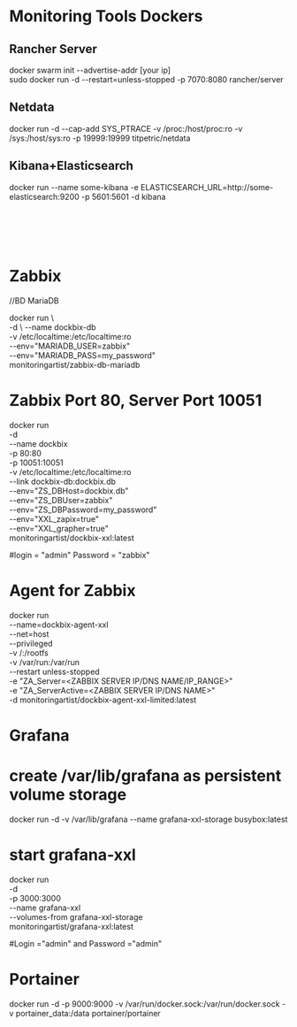 # Monitoring Tools Dockers 


## Rancher Server <br> 
docker swarm init --advertise-addr [your ip]  <br>
sudo docker run -d --restart=unless-stopped -p 7070:8080 rancher/server

## Netdata <br>
docker run -d --cap-add SYS_PTRACE -v /proc:/host/proc:ro -v /sys:/host/sys:ro -p 19999:19999 titpetric/netdata 

## Kibana+Elasticsearch <br>
docker run --name some-kibana -e ELASTICSEARCH_URL=http://some-elasticsearch:9200 -p 5601:5601 -d kibana  <br>


<br><br>
-----
# Zabbix 
//BD MariaDB 

docker run \ <br>
   -d \ 
   --name dockbix-db \
   -v /etc/localtime:/etc/localtime:ro \
   --env="MARIADB_USER=zabbix" \
   --env="MARIADB_PASS=my_password" \
   monitoringartist/zabbix-db-mariadb

# Zabbix Port 80, Server Port 10051
docker run \
   -d \
   --name dockbix \
   -p 80:80 \
   -p 10051:10051 \
   -v /etc/localtime:/etc/localtime:ro \
   --link dockbix-db:dockbix.db \
   --env="ZS_DBHost=dockbix.db" \
   --env="ZS_DBUser=zabbix" \
   --env="ZS_DBPassword=my_password" \
   --env="XXL_zapix=true" \
   --env="XXL_grapher=true" \
   monitoringartist/dockbix-xxl:latest

#login = "admin"  Password = "zabbix"

# Agent for Zabbix
docker run \
  --name=dockbix-agent-xxl \
  --net=host \
  --privileged \
  -v /:/rootfs \
  -v /var/run:/var/run \
  --restart unless-stopped \
  -e "ZA_Server=<ZABBIX SERVER IP/DNS NAME/IP_RANGE>" \
  -e "ZA_ServerActive=<ZABBIX SERVER IP/DNS NAME>" \
  -d monitoringartist/dockbix-agent-xxl-limited:latest

# Grafana 
# create /var/lib/grafana as persistent volume storage
docker run -d -v /var/lib/grafana --name grafana-xxl-storage busybox:latest

# start grafana-xxl
docker run \
  -d \
  -p 3000:3000 \
  --name grafana-xxl \
  --volumes-from grafana-xxl-storage \
  monitoringartist/grafana-xxl:latest 

#Login ="admin" and Password ="admin" 

# Portainer 
 docker run  -d -p 9000:9000 -v /var/run/docker.sock:/var/run/docker.sock -v portainer_data:/data portainer/portainer


